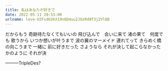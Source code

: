 ```yaml
---
title: 私はあなたが好きで
date: 2022-05-11 20:53:00
urlname: love-U2FsdGVkX19n6D4uu2JOzRd0T3j2VlQB
---
```


だからもう
奇跡待たなくてもいいの
飛び込んで　会いに来て
渚の果て　何度でも
歌うから
いつか想いが叶うまで
波の翼のマーメイド
連れてって
きらめく橋の向こうまで
一緒に
前に好きだった
さようなら
それが決して起こらなかったかのように
それが決

———TripleDes?
